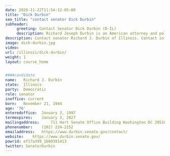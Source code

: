 ```yaml
---
date: 2020-11-22T11:54:12-05:00
title: "Dick Durbin"
seo_title: "contact senator Dick Durbin"
subheader:
     greeting: Contact Senator Dick Durbin (D-IL)
     description: Richard Joseph Durbin is an American attorney and politician serving as the senior United States Senator from Illinois, a seat he was first elected to in 1996. He has been the Senate Democratic Whip since 2005, the second-highest position in the Democratic leadership in the U.S. Senate.
description: Contact senator Richard J. Durbin of Illinois. Contact information for Richard J. Durbin includes email address, phone number, and mailing address.
image: dick-durbin.jpg
video: 
url: /illinois/dick-durbin/
weight: 1
layout: course_home


####candidate
name:	Richard J. Durbin
state:	Illinois
party:	Democratic
role: senator
inoffice: current
born:	November 21, 1944 
age: '76'
enteredoffice:	January 3, 1997
termexpires:	January 3, 2027
mailingaddress:		711 Hart Senate Office Building Washington DC 20510
phonenumber:	(202) 224-2152
emailaddress:	https://www.durbin.senate.gov/contact/
website:	https://www.durbin.senate.gov/
powrid: ef17a399_1609381413
twitter: SenatorDurbin
---
```


